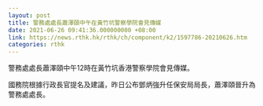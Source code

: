 ```yaml
---
layout: post
title: 警務處處長蕭澤頤中午在黃竹坑警察學院會見傳媒
date: 2021-06-26 09:41:36.000000000 +08:00
link: https://news.rthk.hk/rthk/ch/component/k2/1597786-20210626.htm
categories: rthk
---
```


警務處處長蕭澤頤中午12時在黃竹坑香港警察學院會見傳媒。

國務院根據行政長官提名及建議，昨日公布鄧炳強升任保安局局長，蕭澤頤晉升為警務處處長。
